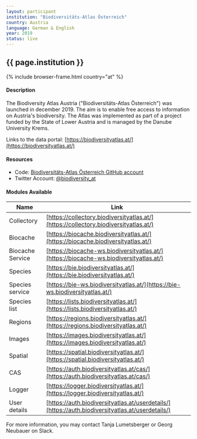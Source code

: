 ```yaml
---
layout: participant
institution: "Biodiversitäts-Atlas Österreich"
country: Austria
language: German & English
year: 2019
status: live
---
```


## {{ page.institution }}

{% include browser-frame.html country="at" %}

#### Description 
The Biodiversity Atlas Austria ("Biodiversitäts-Atlas Österreich") was launched in december 2019. The aim is to enable free access to information on Austria's biodiversity. The Atlas was implemented as part of a project funded by the State of Lower Austria and is managed by the Danube University Krems.

Links to the data portal: [https://biodiversityatlas.at/](https://biodiversityatlas.at/)

#### Resources

- Code: [Biodiversitäts-Atlas Österreich GitHub account](https://github.com/biodivAtlasAT)
- Twitter Account: [@biodiversity_at](https://twitter.com/biodiversity_at)

#### Modules Available 

| Name             | Link                                                                                             |
|------------------|--------------------------------------------------------------------------------------------------|
| Collectory       | [https://collectory.biodiversityatlas.at/](https://collectory.biodiversityatlas.at/)             |
| Biocache         | [https://biocache.biodiversityatlas.at/](https://biocache.biodiversityatlas.at/)                 |
| Biocache Service | [https://biocache-ws.biodiversityatlas.at/](https://biocache-ws.biodiversityatlas.at/)           |
| Species          | [https://bie.biodiversityatlas.at/](https://bie.biodiversityatlas.at/)                           |
| Species service  | [https://bie-ws.biodiversityatlas.at/](https://bie-ws.biodiversityatlas.at/)                     |
| Species list     | [https://lists.biodiversityatlas.at/](https://lists.biodiversityatlas.at/)                       |
| Regions          | [https://regions.biodiversityatlas.at/](https://regions.biodiversityatlas.at/)                   |
| Images           | [https://images.biodiversityatlas.at/](https://images.biodiversityatlas.at/)                     |
| Spatial          | [https://spatial.biodiversityatlas.at/](https://spatial.biodiversityatlas.at/)                   |
| CAS              | [https://auth.biodiversityatlas.at/cas/](https://auth.biodiversityatlas.at/cas/)                 |
| Logger           | [https://logger.biodiversityatlas.at/](https://logger.biodiversityatlas.at/)                     |
| User details     | [https://auth.biodiversityatlas.at/userdetails/](https://auth.biodiversityatlas.at/userdetails/) |


For more information, you may contact Tanja Lumetsberger or Georg Neubauer on Slack.
